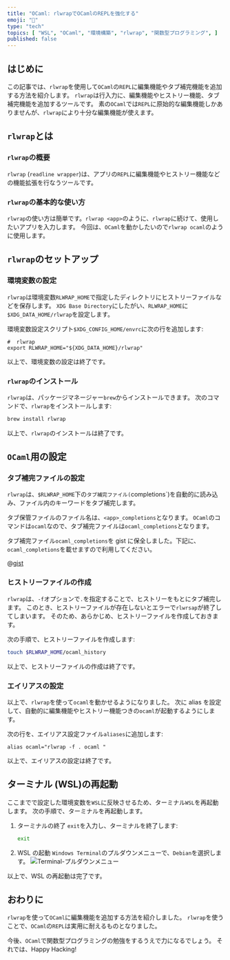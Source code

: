 ```yaml
---
title: "OCaml: rlwrapでOCamlのREPLを強化する"
emoji: "🐪"
type: "tech"
topics: [ "WSL", "OCaml", "環境構築", "rlwrap", "関数型プログラミング", ]
published: false
---
```


## はじめに

この記事では、`rlwrap`を使用して`OCaml`の`REPL`に編集機能やタブ補完機能を追加する方法を紹介します。
`rlwrap`は行入力に、編集機能やヒストリー機能、タブ補完機能を追加するツールです。
素の`OCaml`では`REPL`に原始的な編集機能しかありませんが、`rlwrap`により十分な編集機能が使えます。

## `rlwrap`とは

### `rlwrap`の概要

`rlwrap` (`readline wrapper`)は、アプリの`REPL`に編集機能やヒストリー機能などの機能拡張を行なうツールです。

### `rlwrap`の基本的な使い方

`rlwrap`の使い方は簡単です。`rlwrap <app>`のように、`rlwrap`に続けて、使用したいアプリを入力します。
今回は、`OCaml`を動かしたいので`rlwrap ocaml`のように使用します。

## `rlwrap`のセットアップ

### 環境変数の設定

`rlwrap`は環境変数`RLWRAP_HOME`で指定したディレクトリにヒストリーファイルなどを保存します。
`XDG Base Directory`にしたがい、`RLWRAP_HOME`に`$XDG_DATA_HOME/rlwrap`を設定します。

環境変数設定スクリプト`$XDG_CONFIG_HOME/envrc`に次の行を追加します:

```bash: $XDG_CONFIG_HOME/envrc
#  rlwrap
export RLWRAP_HOME="${XDG_DATA_HOME}/rlwrap"

```

以上で、環境変数の設定は終了です。

### `rlwrap`のインストール

`rlwrap`は、パッケージマネージャー`brew`からインストールできます。
次のコマンドで、`rlwrap`をインストールします:

```bash
brew install rlwrap

```

以上で、`rlwrap`のインストールは終了です。

## `OCaml`用の設定

### タブ補完ファイルの設定

`rlwrap`は、`$RLWRAP_HOME`下の`タブ補完ファイル(`completions`)を自動的に読み込み、ファイル内のキーワードをタブ補完します。

タブ保管ファイルのファイル名は、`<app>_completions`となります。
`OCaml`のコマンドは`ocaml`なので、タブ補完ファイルは`ocaml_completions`となります。

タブ補完ファイル`ocaml_completions`を gist に保全しました。下記に、`ocaml_completions`を載せますので利用してください。

@[gist](https://gist.github.com/atsushifx/b72b101a4339223a2a8e9e8b779dae8e?file=ocaml_completions)

### ヒストリーファイルの作成

`rlwrap`は、`-f`オプションで`.`を指定することで、ヒストリーをもとにタブ補完します。
このとき、ヒストリーファイルが存在しないとエラーで`rlwrsap`が終了してしまいます。
そのため、あらかじめ、ヒストリーファイルを作成しておきます。

次の手順で、ヒストリーファイルを作成します:

```bash
touch $RLWRAP_HOME/ocaml_history

```

以上で、ヒストリーファイルの作成は終了です。

### エイリアスの設定

以上で、`rlwrap`を使って`ocaml`を動かせるようになりました。
次に alias を設定して、自動的に編集機能やヒストリー機能つきの`ocaml`が起動するようにします。

次の行を、エイリアス設定ファイル`aliases`に追加します:

```bash:$XDG_CONFIG_HOME/akuases
alias ocaml="rlwrap -f . ocaml "

```

以上で、エイリアスの設定は終了です。

## ターミナル (WSL)の再起動

ここまでで設定した環境変数を`WSL`に反映させるため、ターミナル`WSL`を再起動します。
次の手順で、ターミナルを再起動します。

1. ターミナルの終了
   `exit`を入力し、ターミナルを終了します:

   ```bash
   exit
   ```

2. WSL の起動
   `Windows Terminal`のプルダウンメニューで、`Debian`を選択します。
   ![Terminal-プルダウンメニュー](https://i.imgur.com/wAW3pvL.jpg)

以上で、WSL の再起動は完了です。

## おわりに

`rlwrap`を使って`OCaml`に編集機能を追加する方法を紹介しました。
`rlwrap`を使うことで、`OCaml`の`REPL`は実用に耐えるものとなりました。

今後、`OCaml`で関数型プログラミングの勉強をするうえで力になるでしょう。
それでは、Happy Hacking!
